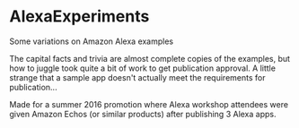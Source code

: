 # AlexaExperiments
Some variations on Amazon Alexa examples

The capital facts and trivia are almost complete copies of the examples, but how to juggle took quite a bit of work to get publication approval. A little strange that a sample app doesn't actually meet the requirements for publication...

Made for a summer 2016 promotion where Alexa workshop attendees were given Amazon Echos (or similar products) after publishing 3 Alexa apps.